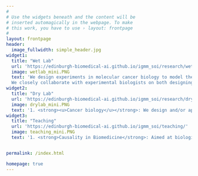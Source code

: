 ```yaml
---
#
# Use the widgets beneath and the content will be
# inserted automagically in the webpage. To make
# this work, you have to use › layout: frontpage
#
layout: frontpage
header:
  image_fullwidth: simple_header.jpg
widget1:
  title: "Wet Lab"
  url: 'https://edinburgh-biomedical-ai.github.io/igmm_soi/research/wetlab/'
  image: wetlab_mini.PNG
  text: 'We design experiments in molecular cancer biology to model the process of cancer initiation (<em>oncogenesis</em>). Our aim is to trace DNA and RNA trajectories at cellular resolution and quantify necessary and sufficient early conditions for cancer to occur.
  We closely collaborate with experimental biologists on both designing and performing the experiments, throughtout the data generation process.'
widget2:
  title: "Dry Lab"
  url: 'https://edinburgh-biomedical-ai.github.io/igmm_soi/research/drylab/'
  image: drylab_mini.PNG
  text: '1. <strong><u>Cancer biology</u></strong>: We design and/or apply computational methods to analyse and predict (i) mutational (DNA) interactions, and (ii) transcriptional (RNA) trajectories, during cancer initiation <br/>2. <strong><u>Population biology</u></strong>: We develop causal (non-)parametric stastitical and machine learning techniques for applications to large-scale biomedical data, such as scRNA-seq and the UK Biobank.'
widget3:
  title: "Teaching"
  url: 'https://edinburgh-biomedical-ai.github.io/igmm_soi/teaching/'
  image: teaching_mini.PNG
  text: '1. <strong>Causality in Biomedicine</strong>: Aimed at biologists, computer scientists and more broadly researchers from quantitative backgrounds. Two main topics of (i) Causal Effect Estimation and (ii) Causal Discovery are covered, together with biomedical applications. <br/> 2. <strong>PhD projects</strong> (<a href="https://edinburgh-biomedical-ai.github.io/igmm_soi/contact/">contact</a>) <br/>3. <strong>MSc projects</strong> (<a href="https://edinburgh-biomedical-ai.github.io/igmm_soi/contact/">contact</a>) <br/> 4.<strong> BSc summer projects</strong> (<a href="https://edinburgh-biomedical-ai.github.io/igmm_soi/contact/">contact</a>) <br/>'


permalink: /index.html

homepage: true
---
```


